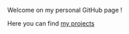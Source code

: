 Welcome on my personal GitHub page !

Here you can find [my projects](https://github.com/Seb-man60/main/blob/main/README.md)

